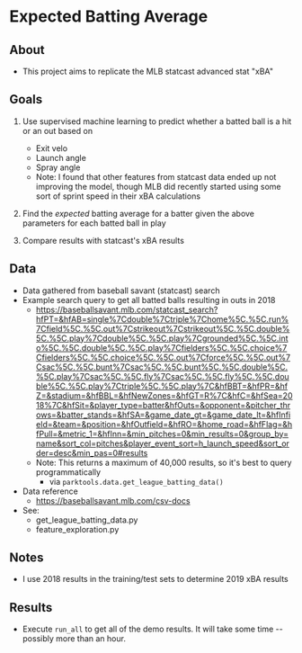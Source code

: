 # Expected Batting Average

## About

- This project aims to replicate the MLB statcast advanced stat "xBA"

## Goals

1) Use supervised machine learning to predict whether a batted ball is a hit or an out based on
    - Exit velo
    - Launch angle
    - Spray angle
    - Note: I found that other features from statcast data ended up not improving the model, though MLB did recently started using some sort of sprint speed in their xBA calculations

2) Find the *expected* batting average for a batter given the above parameters for each batted ball in play

3) Compare results with statcast's xBA results

## Data

- Data gathered from baseball savant (statcast) search
- Example search query to get all batted balls resulting in outs in 2018
    - https://baseballsavant.mlb.com/statcast_search?hfPT=&hfAB=single%7Cdouble%7Ctriple%7Chome%5C.%5C.run%7Cfield%5C.%5C.out%7Cstrikeout%7Cstrikeout%5C.%5C.double%5C.%5C.play%7Cdouble%5C.%5C.play%7Cgrounded%5C.%5C.into%5C.%5C.double%5C.%5C.play%7Cfielders%5C.%5C.choice%7Cfielders%5C.%5C.choice%5C.%5C.out%7Cforce%5C.%5C.out%7Csac%5C.%5C.bunt%7Csac%5C.%5C.bunt%5C.%5C.double%5C.%5C.play%7Csac%5C.%5C.fly%7Csac%5C.%5C.fly%5C.%5C.double%5C.%5C.play%7Ctriple%5C.%5C.play%7C&hfBBT=&hfPR=&hfZ=&stadium=&hfBBL=&hfNewZones=&hfGT=R%7C&hfC=&hfSea=2018%7C&hfSit=&player_type=batter&hfOuts=&opponent=&pitcher_throws=&batter_stands=&hfSA=&game_date_gt=&game_date_lt=&hfInfield=&team=&position=&hfOutfield=&hfRO=&home_road=&hfFlag=&hfPull=&metric_1=&hfInn=&min_pitches=0&min_results=0&group_by=name&sort_col=pitches&player_event_sort=h_launch_speed&sort_order=desc&min_pas=0#results
    - Note: This returns a maximum of 40,000 results, so it's best to query programmatically
        - via `parktools.data.get_league_batting_data()`
- Data reference
    - https://baseballsavant.mlb.com/csv-docs
- See:
    - get_league_batting_data.py
    - feature_exploration.py

## Notes

- I use 2018 results in the training/test sets to determine 2019 xBA results

## Results

- Execute `run_all` to get all of the demo results. It will take some time -- possibly more than an hour.
